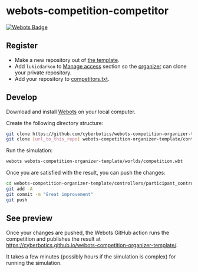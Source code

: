 # webots-competition-competitor

[![Webots Badge](https://badgen.net/badge/icon/Rankings?label=Webots)](https://cyberbotics.github.io/webots-competition-organizer-template/)

## Register

- Make a new repository out of [the template](https://github.com/cyberbotics/webots-competition-organizer-template/generate).
- Add `lukicdarkoo` to [Manage access](https://docs.github.com/en/free-pro-team@latest/github/administering-a-repository/managing-teams-and-people-with-access-to-your-repository#inviting-a-team-or-person) section so the [organizer](https://github.com/lukicdarkoo-bot) can clone your private repository.
- Add your repository to [competitors.txt](https://github.com/cyberbotics/webots-competition-organizer-template/edit/master/competitors.txt).

## Develop

Download and install [Webots](https://github.com/cyberbotics/webots/releases/latest) on your local computer.

Create the following directory structure:
```bash
git clone https://github.com/cyberbotics/webots-competition-organizer-template.git
git clone [url_to_this_repo] webots-competition-organizer-template/controllers/participant_controller
```

Run the simulation:
```bash
webots webots-competition-organizer-template/worlds/competition.wbt
```

Once you are satisfied with the result, you can push the changes:
```bash
cd webots-competition-organizer-template/controllers/participant_controller
git add -A
git commit -m "Great improvement"
git push
```

## See preview

Once your changes are pushed, the Webots GitHub action runs the competition and publishes the result at https://cyberbotics.github.io/webots-competition-organizer-template/.

It takes a few minutes (possibly hours if the simulation is complex) for running the simulation.
